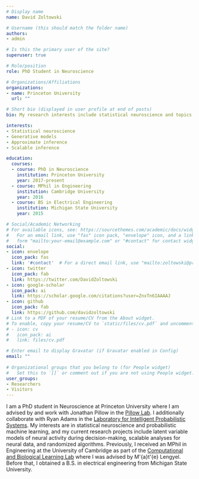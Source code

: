 ```yaml
---
# Display name
name: David Zoltowski

# Username (this should match the folder name)
authors:
- admin

# Is this the primary user of the site?
superuser: true

# Role/position
role: PhD Student in Neuroscience

# Organizations/Affiliations
organizations:
- name: Princeton University
  url: ""

# Short bio (displayed in user profile at end of posts)
bio: My research interests include statistical neuroscience and topics in Bayesian machine learning. 

interests:
- Statistical neuroscience
- Generative models
- Approximate inference
- Scalable inference

education:
  courses:
  - course: PhD in Neuroscience
    institution: Princeton University
    year: 2017-present
  - course: MPhil in Engineering
    institution: Cambridge University
    year: 2016
  - course: BS in Electrical Engineering
    institution: Michigan State University
    year: 2015

# Social/Academic Networking
# For available icons, see: https://sourcethemes.com/academic/docs/widgets/#icons
#   For an email link, use "fas" icon pack, "envelope" icon, and a link in the
#   form "mailto:your-email@example.com" or "#contact" for contact widget.
social:
- icon: envelope
  icon_pack: fas
  link: '#contact'  # For a direct email link, use "mailto:zoltowski@princeton.edu".
- icon: twitter
  icon_pack: fab
  link: https://twitter.com/DavidZoltowski
- icon: google-scholar
  icon_pack: ai
  link: https://scholar.google.com/citations?user=ZnxTn6IAAAAJ
- icon: github
  icon_pack: fab
  link: https://github.com/davidzoltowski
# Link to a PDF of your resume/CV from the About widget.
# To enable, copy your resume/CV to `static/files/cv.pdf` and uncomment the lines below.  
# - icon: cv
#   icon_pack: ai
#   link: files/cv.pdf

# Enter email to display Gravatar (if Gravatar enabled in Config)
email: ""
  
# Organizational groups that you belong to (for People widget)
#   Set this to `[]` or comment out if you are not using People widget.  
user_groups:
- Researchers
- Visitors
---
```


I am a PhD student in Neuroscience at Princeton University where I am advised by and work with Jonathan Pillow in the [Pillow Lab](https://pillowlab.princeton.edu/). I additionally collaborate with Ryan Adams in the [Laboratory for Intelligent Probabilistic Systems](http://lips.cs.princeton.edu/). My interests are in statistical neuroscience and probabilistic machine learning, and my current research projects include latent variable models of neural activity during decision-making, scalable analyses for neural data, and randomized algorithms. Previously, I received an MPhil in Engineering at the University of Cambridge as part of the [Computational and Biological Learning Lab](http://learning.eng.cam.ac.uk/Public/) where I was advised by M'{a}t'{e} Lengyel. Before that, I obtained a B.S. in electrical engineering from Michigan State University.
